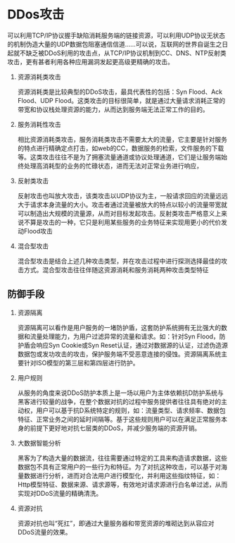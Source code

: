 # DDos攻击

可以利用TCP/IP协议握手缺陷消耗服务端的链接资源，可以利用UDP协议无状态的机制伪造大量的UDP数据包阻塞通信信道……可以说，互联网的世界自诞生之日起就不缺乏被DDoS利用的攻击点，从TCP/IP协议机制到CC、DNS、NTP反射类攻击，更有甚者利用各种应用漏洞发起更高级更精确的攻击。

1. 资源消耗类攻击

    资源消耗类是比较典型的DDoS攻击，最具代表性的包括：Syn Flood、Ack Flood、UDP
    Flood。这类攻击的目标很简单，就是通过大量请求消耗正常的带宽和协议栈处理资源的能力，从而达到服务端无法正常工作的目的。

2. 服务消耗性攻击

    相比资源消耗类攻击，服务消耗类攻击不需要太大的流量，它主要是针对服务的特点进行精确定点打击，如web的CC，数据服务的检索，文件服务的下载等。这类攻击往往不是为了拥塞流量通道或协议处理通道，它们是让服务端始终处理高消耗型的业务的忙碌状态，进而无法对正常业务进行响应，

3. 反射类攻击

    反射攻击也叫放大攻击，该类攻击以UDP协议为主，一般请求回应的流量远远大于请求本身流量的大小。攻击者通过流量被放大的特点以较小的流量带宽就可以制造出大规模的流量源，从而对目标发起攻击。反射类攻击严格意义上来说不算是攻击的一种，它只是利用某些服务的业务特征来实现用更小的代价发动Flood攻击

4. 混合型攻击

    混合型攻击是结合上述几种攻击类型，并在攻击过程中进行探测选择最佳的攻击方式。混合型攻击往往伴随这资源消耗和服务消耗两种攻击类型特征

## 防御手段

1. 资源隔离

    资源隔离可以看作是用户服务的一堵防护盾，这套防护系统拥有无比强大的数据和流量处理能力，为用户过滤异常的流量和请求。如：针对Syn Flood，防护盾会响应Syn Cookie或Syn Reset认证，通过对数据源的认证，过滤伪造源数据包或发功攻击的攻击，保护服务端不受恶意连接的侵蚀。资源隔离系统主要针对ISO模型的第三层和第四层进行防护。

2. 用户规则

    从服务的角度来说DDoS防护本质上是一场以用户为主体依赖抗D防护系统与黑客进行较量的战争，在整个数据对抗的过程中服务提供者往往具有绝对的主动权，用户可以基于抗D系统特定的规则，如：流量类型、请求频率、数据包特征、正常业务之间的延时间隔等。基于这些规则用户可以在满足正常服务本身的前提下更好地对抗七层类的DDoS，并减少服务端的资源开销。

3. 大数据智能分析

    黑客为了构造大量的数据流，往往需要通过特定的工具来构造请求数据，这些数据包不具有正常用户的一些行为和特征。为了对抗这种攻击，可以基于对海量数据进行分析，进而对合法用户进行模型化，并利用这些指纹特征，如：Http模型特征、数据来源、请求源等，有效地对请求源进行白名单过滤，从而实现对DDoS流量的精确清洗。

4. 资源对抗

    资源对抗也叫“死扛”，即通过大量服务器和带宽资源的堆砌达到从容应对DDoS流量的效果。